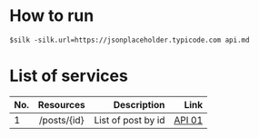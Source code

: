 # How to run
```
$silk -silk.url=https://jsonplaceholder.typicode.com api.md
```

# List of services


| No.     | Resources           | Description        |    Link   |
| ------- |:-------------------:| ------------------:| ---------:|
| 1       | /posts/{id}         | List of post by id | [API 01](api.md)|
